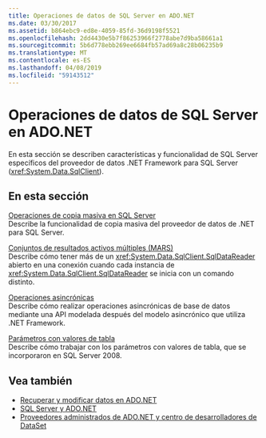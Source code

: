 ```yaml
---
title: Operaciones de datos de SQL Server en ADO.NET
ms.date: 03/30/2017
ms.assetid: b864ebc9-ed8e-4059-85fd-36d9198f5521
ms.openlocfilehash: 2dd4430e5b7f86253966f2778abe7d9ba58661a1
ms.sourcegitcommit: 5b6d778ebb269ee6684fb57ad69a8c28b06235b9
ms.translationtype: MT
ms.contentlocale: es-ES
ms.lasthandoff: 04/08/2019
ms.locfileid: "59143512"
---
```

# <a name="sql-server-data-operations-in-adonet"></a>Operaciones de datos de SQL Server en ADO.NET
En esta sección se describen características y funcionalidad de SQL Server específicos del proveedor de datos .NET Framework para SQL Server (<xref:System.Data.SqlClient>).  
  
## <a name="in-this-section"></a>En esta sección  
 [Operaciones de copia masiva en SQL Server](../../../../../docs/framework/data/adonet/sql/bulk-copy-operations-in-sql-server.md)  
 Describe la funcionalidad de copia masiva del proveedor de datos de .NET para SQL Server.  
  
 [Conjuntos de resultados activos múltiples (MARS)](../../../../../docs/framework/data/adonet/sql/multiple-active-result-sets-mars.md)  
 Describe cómo tener más de un <xref:System.Data.SqlClient.SqlDataReader> abierto en una conexión cuando cada instancia de <xref:System.Data.SqlClient.SqlDataReader> se inicia con un comando distinto.  
  
 [Operaciones asincrónicas](../../../../../docs/framework/data/adonet/sql/asynchronous-operations.md)  
 Describe cómo realizar operaciones asincrónicas de base de datos mediante una API modelada después del modelo asincrónico que utiliza .NET Framework.  
  
 [Parámetros con valores de tabla](../../../../../docs/framework/data/adonet/sql/table-valued-parameters.md)  
 Describe cómo trabajar con los parámetros con valores de tabla, que se incorporaron en SQL Server 2008.  
  
## <a name="see-also"></a>Vea también

- [Recuperar y modificar datos en ADO.NET](../../../../../docs/framework/data/adonet/retrieving-and-modifying-data.md)
- [SQL Server y ADO.NET](../../../../../docs/framework/data/adonet/sql/index.md)
- [Proveedores administrados de ADO.NET y centro de desarrolladores de DataSet](https://go.microsoft.com/fwlink/?LinkId=217917)
